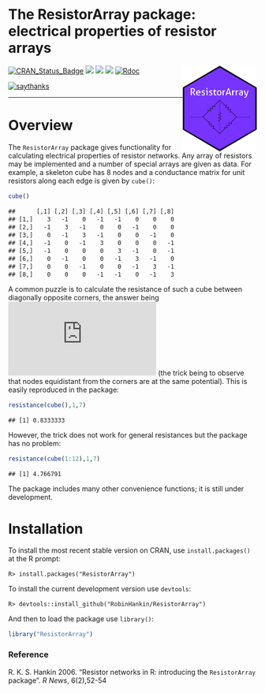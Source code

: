 The ResistorArray package: electrical properties of resistor arrays
================

<!-- README.md is generated from README.Rmd. Please edit that file -->

<img src="man/figures/ResistorArray.png" width = "150" align="right" />

[![CRAN\_Status\_Badge](https://www.r-pkg.org/badges/version/ResistorArray?color=green)](https://cran.r-project.org/package=ResistorArray)
![](https://cranlogs.r-pkg.org/badges/grand-total/ResistorArray?color=green)
![](https://cranlogs.r-pkg.org/badges/ResistorArray?color=green)
![](https://cranlogs.r-pkg.org/badges/last-week/ResistorArray?color=green)
[![Rdoc](https://www.rdocumentation.org/badges/version/ResistorArray)](http://www.rdocumentation.org/packages/ResistorArray)

[![saythanks](https://img.shields.io/badge/say-thanks-ff69b4.svg)](https://saythanks.io/to/RobinHankin)

------------------------------------------------------------------------

# Overview

The `ResistorArray` package gives functionality for calculating
electrical properties of resistor networks. Any array of resistors may
be implemented and a number of special arrays are given as data. For
example, a skeleton cube has 8 nodes and a conductance matrix for unit
resistors along each edge is given by `cube()`:

``` r
cube()
```

    ##      [,1] [,2] [,3] [,4] [,5] [,6] [,7] [,8]
    ## [1,]    3   -1    0   -1   -1    0    0    0
    ## [2,]   -1    3   -1    0    0   -1    0    0
    ## [3,]    0   -1    3   -1    0    0   -1    0
    ## [4,]   -1    0   -1    3    0    0    0   -1
    ## [5,]   -1    0    0    0    3   -1    0   -1
    ## [6,]    0   -1    0    0   -1    3   -1    0
    ## [7,]    0    0   -1    0    0   -1    3   -1
    ## [8,]    0    0    0   -1   -1    0   -1    3

A common puzzle is to calculate the resistance of such a cube between
diagonally opposite corners, the answer being
![1/3+1/6=1/3=5/6](https://latex.codecogs.com/png.latex?1%2F3%2B1%2F6%3D1%2F3%3D5%2F6 "1/3+1/6=1/3=5/6")
(the trick being to observe that nodes equidistant from the corners are
at the same potential). This is easily reproduced in the package:

``` r
resistance(cube(),1,7)
```

    ## [1] 0.8333333

However, the trick does not work for general resistances but the package
has no problem:

``` r
resistance(cube(1:12),1,7)
```

    ## [1] 4.766791

The package includes many other convenience functions; it is still under
development.

# Installation

To install the most recent stable version on CRAN, use
`install.packages()` at the R prompt:

    R> install.packages("ResistorArray")

To install the current development version use `devtools`:

    R> devtools::install_github("RobinHankin/ResistorArray")

And then to load the package use `library()`:

``` r
library("ResistorArray")
```

### Reference

R. K. S. Hankin 2006. “Resistor networks in R: introducing the
`ResistorArray` package”. *R News*, 6(2),52-54
